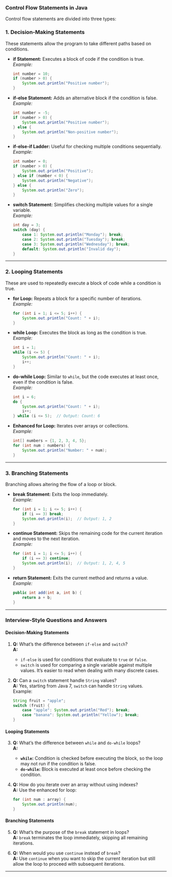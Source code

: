 
### **Control Flow Statements in Java**

Control flow statements are divided into three types:

### **1. Decision-Making Statements**
These statements allow the program to take different paths based on conditions.

- **if Statement:** Executes a block of code if the condition is true.  
  *Example:*  
  ```java
  int number = 10;
  if (number > 0) {
      System.out.println("Positive number");
  }
  ```

- **if-else Statement:** Adds an alternative block if the condition is false.  
  *Example:*  
  ```java
  int number = -5;
  if (number > 0) {
      System.out.println("Positive number");
  } else {
      System.out.println("Non-positive number");
  }
  ```

- **if-else-if Ladder:** Useful for checking multiple conditions sequentially.  
  *Example:*  
  ```java
  int number = 0;
  if (number > 0) {
      System.out.println("Positive");
  } else if (number < 0) {
      System.out.println("Negative");
  } else {
      System.out.println("Zero");
  }
  ```

- **switch Statement:** Simplifies checking multiple values for a single variable.  
  *Example:*  
  ```java
  int day = 3;
  switch (day) {
      case 1: System.out.println("Monday"); break;
      case 2: System.out.println("Tuesday"); break;
      case 3: System.out.println("Wednesday"); break;
      default: System.out.println("Invalid day");
  }
  ```

---

### **2. Looping Statements**
These are used to repeatedly execute a block of code while a condition is true.

- **for Loop:** Repeats a block for a specific number of iterations.  
  *Example:*  
  ```java
  for (int i = 1; i <= 5; i++) {
      System.out.println("Count: " + i);
  }
  ```

- **while Loop:** Executes the block as long as the condition is true.  
  *Example:*  
  ```java
  int i = 1;
  while (i <= 5) {
      System.out.println("Count: " + i);
      i++;
  }
  ```

- **do-while Loop:** Similar to `while`, but the code executes at least once, even if the condition is false.  
  *Example:*  
  ```java
  int i = 6;
  do {
      System.out.println("Count: " + i);
      i++;
  } while (i <= 5);  // Output: Count: 6
  ```

- **Enhanced for Loop:** Iterates over arrays or collections.  
  *Example:*  
  ```java
  int[] numbers = {1, 2, 3, 4, 5};
  for (int num : numbers) {
      System.out.println("Number: " + num);
  }
  ```

---

### **3. Branching Statements**
Branching allows altering the flow of a loop or block.

- **break Statement:** Exits the loop immediately.  
  *Example:*  
  ```java
  for (int i = 1; i <= 5; i++) {
      if (i == 3) break;
      System.out.println(i);  // Output: 1, 2
  }
  ```

- **continue Statement:** Skips the remaining code for the current iteration and moves to the next iteration.  
  *Example:*  
  ```java
  for (int i = 1; i <= 5; i++) {
      if (i == 3) continue;
      System.out.println(i);  // Output: 1, 2, 4, 5
  }
  ```

- **return Statement:** Exits the current method and returns a value.  
  *Example:*  
  ```java
  public int add(int a, int b) {
      return a + b;
  }
  ```

---

### **Interview-Style Questions and Answers**

#### **Decision-Making Statements**
1. **Q:** What’s the difference between `if-else` and `switch`?  
   **A:**  
   - `if-else` is used for conditions that evaluate to `true` or `false`.  
   - `switch` is used for comparing a single variable against multiple values. It’s easier to read when dealing with many discrete cases.

2. **Q:** Can a `switch` statement handle `String` values?  
   **A:** Yes, starting from Java 7, `switch` can handle `String` values.  
   Example:  
   ```java
   String fruit = "apple";
   switch (fruit) {
       case "apple": System.out.println("Red"); break;
       case "banana": System.out.println("Yellow"); break;
   }
   ```

#### **Looping Statements**
3. **Q:** What’s the difference between `while` and `do-while` loops?  
   **A:**  
   - **`while`:** Condition is checked before executing the block, so the loop may not run if the condition is false.  
   - **`do-while`:** Block is executed at least once before checking the condition.

4. **Q:** How do you iterate over an array without using indexes?  
   **A:** Use the enhanced for loop:  
   ```java
   for (int num : array) {
       System.out.println(num);
   }
   ```

#### **Branching Statements**
5. **Q:** What’s the purpose of the `break` statement in loops?  
   **A:** `break` terminates the loop immediately, skipping all remaining iterations.

6. **Q:** When would you use `continue` instead of `break`?  
   **A:** Use `continue` when you want to skip the current iteration but still allow the loop to proceed with subsequent iterations.

---

